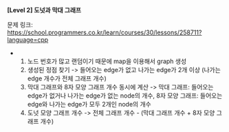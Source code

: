 **[Level 2] 도넛과 막대 그래프**

문제 링크: https://school.programmers.co.kr/learn/courses/30/lessons/258711?language=cpp

* 1. 노드 번호가 많고 랜덤이기 때문에 map을 이용해서 graph 생성
  2. 생성된 정점 찾기 -> 들어오는 edge가 없고 나가는 edge가 2개 이상 (나가는 edge 개수가 전체 그래프 개수)
  3. 막대 그래프와 8자 모양 그래프 개수 동시에 계산 -> 막대 그래프: 들어오는 edge가 없거나 나가는 edge가 없는 node의 개수, 8자 모양 그래프: 들어오는 edge와 나가는 edge가 모두 2개인 node의 개수
  4. 도넛 모양 그래프 개수 -> 전체 그래프 개수 - (막대 그래프 개수 + 8자 모양 그래프 개수)
